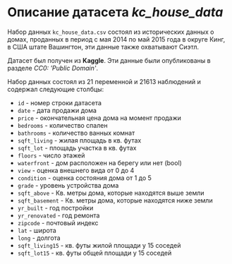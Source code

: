  # Описание датасета *kc_house_data*
 
 Набор данных `kc_house_data.csv` состоял из исторических данных о домах, проданных в период с мая 2014 по май 2015 года в округе Кинг, в США штате Вашингтон, эти данные также охватывают Сиэтл. 
 
 Датасет был получен из **Kaggle**. Эти данные были опубликованы в разделе *CC0: 'Public Domain'*.

 Набор данных состоял из 21 переменной и 21613 наблюдений и содержал следующие столбцы:
* `id` - номер строки датасета
* `date` - дата продажи дома
* `price` - окончательная цена дома на момент продажи
* `bedrooms` - количество спален
* `bathrooms` - количество ванных комнат
* `sqft_living` - жилая площадь в кв. футах
* `sqft_lot` - площадь участка в кв. футах
* `floors` - число этажей
* `waterfront` - дом расположен на берегу или нет (bool)
* `view` - оценка внешнего вида от 0 до 4
* `condition` - оценка состояния дома от 1 до 5
* `grade` - уровень устройства дома
* `sqft_above` - Кв. метры дома, которые находятся выше земли
* `sqft_basement` - Кв. метры дома, которые находятся ниже земли
* `yr_built` - год постройки
* `yr_renovated` - год ремонта
* `zipcode` - почтовый индекс
* `lat` - широта
* `long` - долгота
* `sqft_living15` - кв. футы жилой площади у 15 соседей
* `sqft_lot15` - кв. футы общей площади у 15 соседей